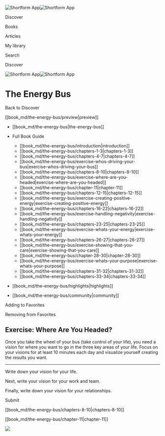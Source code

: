 ![Shortform App](/img/logo.36a2399e.svg)![Shortform App](/img/logo-dark.70c1b072.svg)

Discover

Books

Articles

My library

Search

Discover

![Shortform App](/img/logo.36a2399e.svg)![Shortform App](/img/logo-dark.70c1b072.svg)

# The Energy Bus

Back to Discover

[[book_md/the-energy-bus/preview|preview]]

  * [[book_md/the-energy-bus|the-energy-bus]]
  * Full Book Guide

    * [[book_md/the-energy-bus/introduction|introduction]]
    * [[book_md/the-energy-bus/chapters-1-3|chapters-1-3]]
    * [[book_md/the-energy-bus/chapters-4-7|chapters-4-7]]
    * [[book_md/the-energy-bus/exercise-whos-driving-your-bus|exercise-whos-driving-your-bus]]
    * [[book_md/the-energy-bus/chapters-8-10|chapters-8-10]]
    * [[book_md/the-energy-bus/exercise-where-are-you-headed|exercise-where-are-you-headed]]
    * [[book_md/the-energy-bus/chapter-11|chapter-11]]
    * [[book_md/the-energy-bus/chapters-12-15|chapters-12-15]]
    * [[book_md/the-energy-bus/exercise-creating-positive-energy|exercise-creating-positive-energy]]
    * [[book_md/the-energy-bus/chapters-16-22|chapters-16-22]]
    * [[book_md/the-energy-bus/exercise-handling-negativity|exercise-handling-negativity]]
    * [[book_md/the-energy-bus/chapters-23-25|chapters-23-25]]
    * [[book_md/the-energy-bus/exercise-whats-your-energy|exercise-whats-your-energy]]
    * [[book_md/the-energy-bus/chapters-26-27|chapters-26-27]]
    * [[book_md/the-energy-bus/exercise-showing-that-you-care|exercise-showing-that-you-care]]
    * [[book_md/the-energy-bus/chapter-28-30|chapter-28-30]]
    * [[book_md/the-energy-bus/exercise-whats-your-purpose|exercise-whats-your-purpose]]
    * [[book_md/the-energy-bus/chapters-31-32|chapters-31-32]]
    * [[book_md/the-energy-bus/chapters-33-34|chapters-33-34]]
  * [[book_md/the-energy-bus/highlights|highlights]]
  * [[book_md/the-energy-bus/community|community]]



Adding to Favorites 

Removing from Favorites 

## Exercise: Where Are You Headed?

Once you take the wheel of your bus (take control of your life), you need a vision for where you want to go in the three key areas of your life. Focus on your visions for at least 10 minutes each day and visualize yourself creating the results you want.

* * *

Write down your vision for your life.

Next, write your vision for your work and team.

Finally, write down your vision for your relationships.

Submit 

[[book_md/the-energy-bus/chapters-8-10|chapters-8-10]]

[[book_md/the-energy-bus/chapter-11|chapter-11]]

![](https://bat.bing.com/action/0?ti=56018282&Ver=2&mid=a0f83181-8dea-477b-aa7d-e268460a3031&sid=1711133063fa11eebdec89a8b8ae3bbc&vid=171147a063fa11eea7440fcfeb230d96&vids=0&msclkid=N&pi=0&lg=en-US&sw=800&sh=600&sc=24&nwd=1&tl=Shortform%20%7C%20Book&p=https%3A%2F%2Fwww.shortform.com%2Fapp%2Fbook%2Fthe-energy-bus%2Fexercise-where-are-you-headed&r=&lt=577&evt=pageLoad&sv=1&rn=960476)
